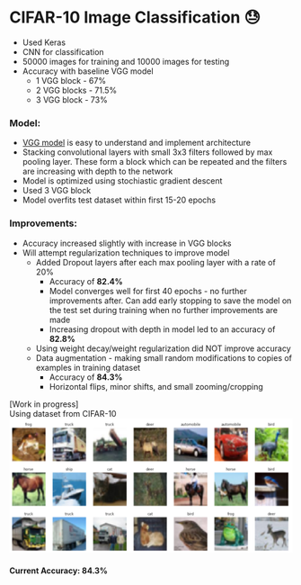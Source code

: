 # CIFAR-10 Image Classification 😓
* Used Keras
* CNN for classification
* 50000 images for training and 10000 images for testing
* Accuracy with baseline VGG model
  * 1 VGG block - 67%
  * 2 VGG blocks - 71.5%
  * 3 VGG block - 73%

### Model:
* [VGG model](https://arxiv.org/abs/1409.1556) is easy to understand and implement architecture
* Stacking convolutional layers with small 3x3 filters followed by max pooling layer. These form a block which can be repeated and the filters are increasing with depth to the network
* Model is optimized using stochiastic gradient descent
* Used 3 VGG block
* Model overfits test dataset within first 15-20 epochs

### Improvements:
* Accuracy increased slightly with increase in VGG blocks
* Will attempt regularization techniques to improve model
  * Added Dropout layers after each max pooling layer with a rate of 20%
    * Accuracy of __82.4%__
    * Model converges well for first 40 epochs - no further improvements after. Can add early stopping to save the model on the test set during training when no further improvements are made
    * Increasing dropout with depth in model led to an accuracy of __82.8%__
  * Using weight decay/weight regularization did NOT improve accuracy
  * Data augmentation - making small random modifications to copies of examples in training dataset
    * Accuracy of __84.3%__
    * Horizontal flips, minor shifts, and small zooming/cropping

[Work in progress]
<br> 
Using dataset from CIFAR-10
![cifar10 image](https://github.com/Zulfa-Varvani/ML-things/blob/main/image%20classification/cifar10.png)

#### Current Accuracy: 84.3%
